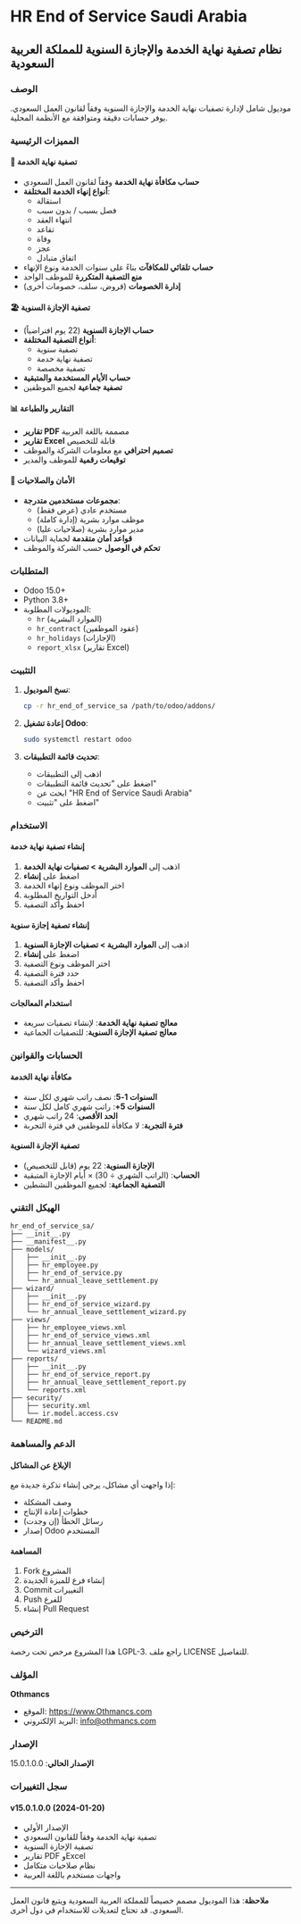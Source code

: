 # HR End of Service Saudi Arabia

## نظام تصفية نهاية الخدمة والإجازة السنوية للمملكة العربية السعودية

### الوصف
موديول شامل لإدارة تصفيات نهاية الخدمة والإجازة السنوية وفقاً لقانون العمل السعودي. يوفر حسابات دقيقة ومتوافقة مع الأنظمة المحلية.

### المميزات الرئيسية

#### 🏢 تصفية نهاية الخدمة
- **حساب مكافأة نهاية الخدمة** وفقاً لقانون العمل السعودي
- **أنواع إنهاء الخدمة المختلفة**:
  - استقالة
  - فصل بسبب / بدون سبب
  - انتهاء العقد
  - تقاعد
  - وفاة
  - عجز
  - اتفاق متبادل
- **حساب تلقائي للمكافآت** بناءً على سنوات الخدمة ونوع الإنهاء
- **منع التصفية المتكررة** للموظف الواحد
- **إدارة الخصومات** (قروض، سلف، خصومات أخرى)

#### 🏖️ تصفية الإجازة السنوية
- **حساب الإجازة السنوية** (22 يوم افتراضياً)
- **أنواع التصفية المختلفة**:
  - تصفية سنوية
  - تصفية نهاية خدمة
  - تصفية مخصصة
- **حساب الأيام المستخدمة والمتبقية**
- **تصفية جماعية** لجميع الموظفين

#### 📊 التقارير والطباعة
- **تقارير PDF** مصممة باللغة العربية
- **تقارير Excel** قابلة للتخصيص
- **تصميم احترافي** مع معلومات الشركة والموظف
- **توقيعات رقمية** للموظف والمدير

#### 🔐 الأمان والصلاحيات
- **مجموعات مستخدمين متدرجة**:
  - مستخدم عادي (عرض فقط)
  - موظف موارد بشرية (إدارة كاملة)
  - مدير موارد بشرية (صلاحيات عليا)
- **قواعد أمان متقدمة** لحماية البيانات
- **تحكم في الوصول** حسب الشركة والموظف

### المتطلبات
- Odoo 15.0+
- Python 3.8+
- الموديولات المطلوبة:
  - `hr` (الموارد البشرية)
  - `hr_contract` (عقود الموظفين)
  - `hr_holidays` (الإجازات)
  - `report_xlsx` (تقارير Excel)

### التثبيت

1. **نسخ الموديول**:
   ```bash
   cp -r hr_end_of_service_sa /path/to/odoo/addons/
   ```

2. **إعادة تشغيل Odoo**:
   ```bash
   sudo systemctl restart odoo
   ```

3. **تحديث قائمة التطبيقات**:
   - اذهب إلى التطبيقات
   - اضغط على "تحديث قائمة التطبيقات"
   - ابحث عن "HR End of Service Saudi Arabia"
   - اضغط على "تثبيت"

### الاستخدام

#### إنشاء تصفية نهاية خدمة
1. اذهب إلى **الموارد البشرية > تصفيات نهاية الخدمة**
2. اضغط على **إنشاء**
3. اختر الموظف ونوع إنهاء الخدمة
4. أدخل التواريخ المطلوبة
5. احفظ وأكد التصفية

#### إنشاء تصفية إجازة سنوية
1. اذهب إلى **الموارد البشرية > تصفيات الإجازة السنوية**
2. اضغط على **إنشاء**
3. اختر الموظف ونوع التصفية
4. حدد فترة التصفية
5. احفظ وأكد التصفية

#### استخدام المعالجات
- **معالج تصفية نهاية الخدمة**: لإنشاء تصفيات سريعة
- **معالج تصفية الإجازة السنوية**: للتصفيات الجماعية

### الحسابات والقوانين

#### مكافأة نهاية الخدمة
- **السنوات 1-5**: نصف راتب شهري لكل سنة
- **السنوات 5+**: راتب شهري كامل لكل سنة
- **الحد الأقصى**: 24 راتب شهري
- **فترة التجربة**: لا مكافأة للموظفين في فترة التجربة

#### تصفية الإجازة السنوية
- **الإجازة السنوية**: 22 يوم (قابل للتخصيص)
- **الحساب**: (الراتب الشهري ÷ 30) × أيام الإجازة المتبقية
- **التصفية الجماعية**: لجميع الموظفين النشطين

### الهيكل التقني

```
hr_end_of_service_sa/
├── __init__.py
├── __manifest__.py
├── models/
│   ├── __init__.py
│   ├── hr_employee.py
│   ├── hr_end_of_service.py
│   └── hr_annual_leave_settlement.py
├── wizard/
│   ├── __init__.py
│   ├── hr_end_of_service_wizard.py
│   └── hr_annual_leave_settlement_wizard.py
├── views/
│   ├── hr_employee_views.xml
│   ├── hr_end_of_service_views.xml
│   ├── hr_annual_leave_settlement_views.xml
│   └── wizard_views.xml
├── reports/
│   ├── __init__.py
│   ├── hr_end_of_service_report.py
│   ├── hr_annual_leave_settlement_report.py
│   └── reports.xml
├── security/
│   ├── security.xml
│   └── ir.model.access.csv
└── README.md
```

### الدعم والمساهمة

#### الإبلاغ عن المشاكل
إذا واجهت أي مشاكل، يرجى إنشاء تذكرة جديدة مع:
- وصف المشكلة
- خطوات إعادة الإنتاج
- رسائل الخطأ (إن وجدت)
- إصدار Odoo المستخدم

#### المساهمة
1. Fork المشروع
2. إنشاء فرع للميزة الجديدة
3. Commit التغييرات
4. Push للفرع
5. إنشاء Pull Request

### الترخيص
هذا المشروع مرخص تحت رخصة LGPL-3. راجع ملف LICENSE للتفاصيل.

### المؤلف
**Othmancs**
- الموقع: https://www.Othmancs.com
- البريد الإلكتروني: info@othmancs.com

### الإصدار
**الإصدار الحالي**: 15.0.1.0.0

### سجل التغييرات

#### v15.0.1.0.0 (2024-01-20)
- الإصدار الأولي
- تصفية نهاية الخدمة وفقاً للقانون السعودي
- تصفية الإجازة السنوية
- تقارير PDF وExcel
- نظام صلاحيات متكامل
- واجهات مستخدم باللغة العربية

---

**ملاحظة**: هذا الموديول مصمم خصيصاً للمملكة العربية السعودية ويتبع قانون العمل السعودي. قد تحتاج لتعديلات للاستخدام في دول أخرى.